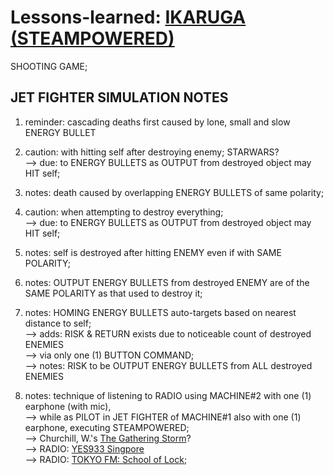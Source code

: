 # Lessons-learned: [IKARUGA (STEAMPOWERED)](https://store.steampowered.com/app/253750/Ikaruga/)

SHOOTING GAME;

## JET FIGHTER SIMULATION NOTES

1) reminder: cascading deaths first caused by lone, small and slow ENERGY BULLET

2) caution: with hitting self after destroying enemy; STARWARS?<br/>
--> due: to ENERGY BULLETS as OUTPUT from destroyed object may HIT self;

3) notes: death caused by overlapping ENERGY BULLETS of same polarity;

4) caution: when attempting to destroy everything;<br/>
--> due: to ENERGY BULLETS as OUTPUT from destroyed object may HIT self;

5) notes: self is destroyed after hitting ENEMY even if with SAME POLARITY;

6) notes: OUTPUT ENERGY BULLETS from destroyed ENEMY are of the SAME POLARITY as that used to destroy it;

7) notes: HOMING ENERGY BULLETS auto-targets based on nearest distance to self;<br/>
--> adds: RISK & RETURN exists due to noticeable count of destroyed ENEMIES<br/> 
--> via only one (1) BUTTON COMMAND;<br/>
--> notes: RISK to be OUTPUT ENERGY BULLETS from ALL destroyed ENEMIES

8) notes: technique of listening to RADIO using MACHINE#2 with one (1) earphone (with mic),<br/>
--> while as PILOT in JET FIGHTER of MACHINE#1 also with one (1) earphone, executing STEAMPOWERED; <br/>
--> Churchill, W.'s [The Gathering Storm](https://www.amazon.com/Gathering-Storm-Second-World-War/dp/039541055X)?<br/>
--> RADIO: [YES933 Singpore](https://www.melisten.sg/radio/yes-933)<br/>
--> RADIO: [TOKYO FM: School of Lock](https://www.tfm.co.jp/lock/index.html); 
